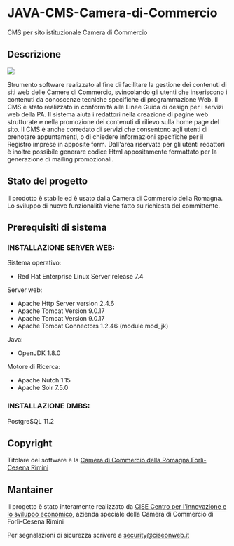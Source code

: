# JAVA-CMS-Camera-di-Commercio
CMS per sito istituzionale Camera di Commercio

<h2>Descrizione</h2>
<p>
<img src="https://user-images.githubusercontent.com/83453314/116717307-0b72c380-a9d9-11eb-978b-b1e1a5760437.png">

Strumento software realizzato al fine di facilitare la gestione dei contenuti di siti web delle Camere di Commercio, svincolando gli utenti che inseriscono i contenuti da conoscenze tecniche specifiche di programmazione Web.
Il CMS è stato realizzato in conformità alle Linee Guida di design per i servizi web della PA. Il sistema aiuta i redattori nella creazione di pagine web strutturate e nella promozione dei contenuti di rilievo sulla home page del sito. 
Il CMS è anche corredato di servizi che consentono agli utenti di prenotare appuntamenti, o di chiedere informazioni specifiche per il Registro imprese in apposite form.
Dall'area riservata per gli utenti redattori è inoltre possibile generare codice Html appositamente formattato per la generazione di mailing promozionali.
</p>
<h2>Stato del progetto</h2>
<p>Il prodotto è stabile ed è usato dalla Camera di Commercio della Romagna. Lo sviluppo di nuove funzionalità viene fatto su richiesta del committente.</p>
<h2>Prerequisiti di sistema</h2>
<h3>INSTALLAZIONE SERVER WEB:</h3>
<p>
  Sistema operativo:
</p>
<ul><li>Red Hat Enterprise Linux Server release 7.4</li></ul>
<p>Server web:</p>
<ul>
  <li>Apache Http Server version 2.4.6</li>
  <li>Apache Tomcat Version 9.0.17</li>
  <li>Apache Tomcat Version 9.0.17</li>
  <li>Apache Tomcat Connectors 1.2.46 (module mod_jk)</li></ul>
 <p>Java:</p>
 <ul><li> OpenJDK 1.8.0</li></ul>
  <p>Motore di Ricerca:</p>
  <ul>
    <li>Apache Nutch 1.15</li>
    <li>Apache Solr 7.5.0</li>
  
  </ul>
<h3>INSTALLAZIONE DMBS:</h3>
<p>PostgreSQL 11.2</p>
<h2>Copyright</h2>
<p>Titolare del software è la <a href="https://www.romagna.camcom.it">Camera di Commercio della Romagna Forlì-Cesena Rimini</a></p>
<h2>Mantainer</h2>
<p>Il progetto è stato interamente realizzato da <a href="https://www.ciseonweb.it">CISE Centro per l'innovazione e lo sviluppo economico</a>, azienda speciale della Camera di Commercio di Forlì-Cesena Rimini</p>

<p>Per segnalazioni di sicurezza scrivere a <a href="mailto:security@ciseonweb.it">security@ciseonweb.it</a></p>

